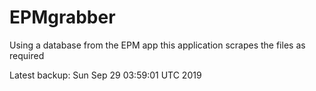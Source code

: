 # EPMgrabber
Using a database from the EPM app this application scrapes the files as required


Latest backup: Sun Sep 29 03:59:01 UTC 2019
